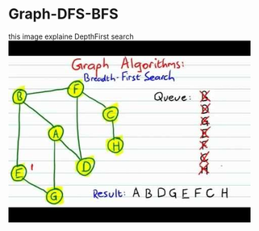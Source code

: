 # Graph-DFS-BFS
this image explaine DepthFirst search 
[![Result](https://github.com/youssefshaaban/Graph-DFS-BFS/blob/master/ee91c2553a11e717a16774097f30019f.jpg)](#features)
